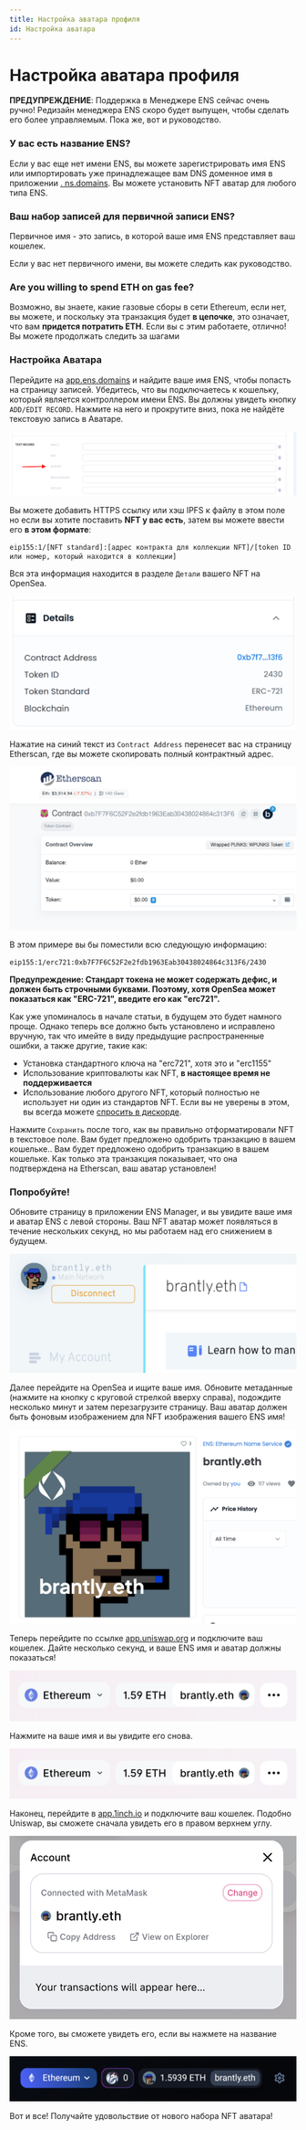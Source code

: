 ```yaml
---
title: Настройка аватара профиля
id: Настройка аватара
---
```


# Настройка аватара профиля

**ПРЕДУПРЕЖДЕНИЕ**: Поддержка в Менеджере ENS сейчас очень ручно! Редизайн менеджера ENS скоро будет выпущен, чтобы сделать его более управляемым. Пока же, вот и руководство.

### У вас есть название ENS?

Если у вас еще нет имени ENS, вы можете зарегистрировать имя ENS или импортировать уже принадлежащее вам DNS доменное имя в приложении [. ns.domains](https://app.ens.domains). Вы можете установить NFT аватар для любого типа ENS.

### Ваш набор записей для первичной записи ENS?

Первичное имя - это запись, в которой ваше имя ENS представляет ваш кошелек.

Если у вас нет первичного имени, вы можете следить <!-- **Primary Name Guide Link ** --> как руководство.

### Are you willing to spend ETH on gas fee?

Возможно, вы знаете, какие газовые сборы в сети Ethereum, если нет, вы можете<!-- \[read here\](/references/ethereum/what-are-gas-fees.md) -->, и поскольку эта транзакция будет **в цепочке**, это означает, что вам **придется потратить ETH**. Если вы с этим работаете, отлично! Вы можете продолжать следить за шагами

### Настройка Аватара

Перейдите на [app.ens.domains](https://app.ens.domains) и найдите ваше имя ENS, чтобы попасть на страницу записей. Убедитесь, что вы подключаетесь к кошельку, который является контроллером имени ENS. Вы должны увидеть кнопку `ADD/EDIT RECORD`. Нажмите на него и прокрутите вниз, пока не найдёте текстовую запись в Аватаре.

![Настройка вашей карты аватара.](./img/set-avatar-1.png "Чтобы внести изменения, найдите Аватар.")

Вы можете добавить HTTPS ссылку или хэш IPFS к файлу в этом поле но если вы хотите поставить **NFT у вас есть**, затем вы можете ввести его **в этом формате**:

```
eip155:1/[NFT standard]:[адрес контракта для коллекции NFT]/[token ID или номер, который находится в коллекции]
```

Вся эта информация находится в разделе `Детали` вашего NFT на OpenSea.

![Настройка вашей карты аватара.](./img/set-avatar-2.png "Проверьте адрес контракта и идентификатор токена для создания вашего url аватара.")

Нажатие на синий текст из `Contract Address` перенесет вас на страницу Etherscan, где вы можете скопировать полный контрактный адрес.

![Настройка вашей карты аватара.](./img/set-avatar-3.png "Адрес для вашего изображения можно найти на etherscan.io.")

В этом примере вы бы поместили всю следующую информацию:

```
eip155:1/erc721:0xb7F7F6C52F2e2fdb1963Eab30438024864c313F6/2430
```

**Предупреждение: Стандарт токена не может содержать дефис, и должен быть строчными буквами. Поэтому, хотя OpenSea может показаться как "ERC-721", введите его как "erc721".**

Как уже упоминалось в начале статьи, в будущем это будет намного проще. Однако теперь все должно быть установлено и исправлено вручную, так что имейте в виду предыдущие распространенные ошибки, а также другие, такие как:

* Установка стандартного ключа на "erc721", хотя это и "erc1155"
* Использование криптовалюты как NFT, **в настоящее время не поддерживается**
* Использование любого другого NFT, который полностью не использует ни один из стандартов NFT. Если вы не уверены в этом, вы всегда можете [спросить в дискорде](https://chat.ens.domains).

Нажмите `Сохранить` после того, как вы правильно отформатировали NFT в текстовое поле. Вам будет предложено одобрить транзакцию в вашем кошельке.. Вам будет предложено одобрить транзакцию в вашем кошельке. Как только эта транзакция показывает, что она подтверждена на Etherscan, ваш аватар установлен!

### Попробуйте!

Обновите страницу в приложении ENS Manager, и вы увидите ваше имя и аватар ENS с левой стороны. Ваш NFT аватар может появляться в течение нескольких секунд, но мы работаем над его снижением в будущем.

![Настройка вашей карты аватара.](./img/set-avatar-4.png "Если установлено правильно, ваш аватар будет отображаться в приложении менеджера.")

Далее перейдите на OpenSea и ищите ваше имя. Обновите метаданные (нажмите на кнопку с круговой стрелкой вверху справа), подождите несколько минут и затем перезагрузите страницу. Ваш аватар должен быть фоновым изображением для NFT изображения вашего ENS имя!

![Настройка вашей карты аватара.](./img/set-avatar-5.png "Ваш аватар будет также отображать торговые площадки для вас ENS Name.")

Теперь перейдите по ссылке [app.uniswap.org](https://app.uniswap.org) и подключите ваш кошелек. Дайте несколько секунд, и ваше ENS имя и аватар должны показаться!

![Настройка вашей карты аватара.](./img/set-avatar-6.png "Ваш аватар на uniswap")

Нажмите на ваше имя и вы увидите его снова.

![Настройка вашей карты аватара.](./img/set-avatar-6.png "Ваш аватар на uniswap.")

Наконец, перейдите в [app.1inch.io](https://app.1inch.io) и подключите ваш кошелек. Подобно Uniswap, вы сможете сначала увидеть его в правом верхнем углу.

![Настройка вашей карты аватара.](./img/set-avatar-7.png "Ваш аватар на 1дюйм.")

Кроме того, вы сможете увидеть его, если вы нажмете на название ENS.

![Настройка вашей карты аватара.](./img/set-avatar-8.png "Ваш аватар на 1дюйм.")

Вот и все! Получайте удовольствие от нового набора NFT аватара!
